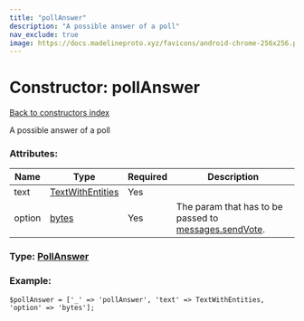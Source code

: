 ```yaml
---
title: "pollAnswer"
description: "A possible answer of a poll"
nav_exclude: true
image: https://docs.madelineproto.xyz/favicons/android-chrome-256x256.png
---
```

# Constructor: pollAnswer  
[Back to constructors index](/API_docs/constructors/index.html)



A possible answer of a poll

### Attributes:

| Name     |    Type       | Required | Description |
|----------|---------------|----------|-------------|
|text|[TextWithEntities](/API_docs/types/TextWithEntities.html) | Yes|
|option|[bytes](/API_docs/types/bytes.html) | Yes|The param that has to be passed to [messages.sendVote](../methods/messages.sendVote.html).|



### Type: [PollAnswer](/API_docs/types/PollAnswer.html)


### Example:

```
$pollAnswer = ['_' => 'pollAnswer', 'text' => TextWithEntities, 'option' => 'bytes'];
```  
